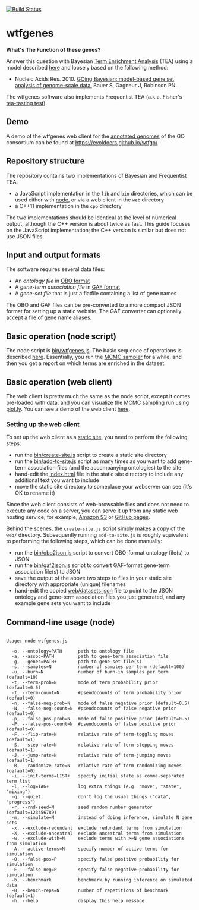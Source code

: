 [![Build Status](https://travis-ci.org/evoldoers/wtfgenes.svg?branch=master)](https://travis-ci.org/evoldoers/wtfgenes)

# wtfgenes

**What's The Function of these genes?**

Answer this question with Bayesian [Term Enrichment Analysis](https://en.wikipedia.org/wiki/Gene_Ontology_Term_Enrichment) (TEA)
using a model described [here](https://github.com/ihh/wtfgenes-appnote/blob/master/main.pdf)
and loosely based on the following method:

- Nucleic Acids Res. 2010. [GOing Bayesian: model-based gene set analysis of genome-scale data.](http://www.ncbi.nlm.nih.gov/pubmed/20172960) Bauer S, Gagneur J, Robinson PN.

The wtfgenes software also implements Frequentist TEA (a.k.a. Fisher's [tea-tasting test](https://en.wikipedia.org/wiki/Lady_tasting_tea)).

## Demo

A demo of the wtfgenes web client for the [annotated genomes](http://www.geneontology.org/page/download-annotations) of the GO consortium can be found at https://evoldoers.github.io/wtfgo/

## Repository structure

The repository contains two implementations of Bayesian and Frequentist TEA:
- a JavaScript implementation in the `lib` and `bin` directories, which can be used either with [node](https://nodejs.org/), or via a web client in the `web` directory
- a C++11 implementation in the `cpp` directory

The two implementations should be identical at the level of numerical output,
although the C++ version is about twice as fast.
This guide focuses on the JavaScript implementation; the C++ version is similar but does not use JSON files.

## Input and output formats

The software requires several data files:
- An *ontology file* in [OBO format](http://owlcollab.github.io/oboformat/doc/GO.format.obo-1_2.html)
- A *gene-term association file* in [GAF format](http://www.geneontology.org/page/go-annotation-file-format-20)
- A *gene-set file* that is just a flatfile containing a list of gene names

The OBO and GAF files can be pre-converted to a more compact JSON format for setting up a static website.
The GAF converter can optionally accept a file of gene name aliases.

## Basic operation (node script)

The node script is [bin/wtfgenes.js](https://github.com/evoldoers/wtfgenes/blob/master/bin/wtfgenes.js).
The basic sequence of operations is described [here](https://github.com/ihh/wtfgenes-appnote).
Essentially, you run the [MCMC sampler](https://en.wikipedia.org/wiki/Markov_chain_Monte_Carlo) for a while, and then you get a report on which terms are enriched in the dataset.

## Basic operation (web client)

The web client is pretty much the same as the node script, except it comes pre-loaded with data, and you can visualize the MCMC sampling run using [plot.ly](https://plot.ly/).
You can see a demo of the web client [here](https://evoldoers.github.io/wtfgo/).

### Setting up the web client

To set up the web client as a [static site](https://en.wikipedia.org/wiki/Static_web_page), you need to perform the following steps:
- run the [bin/create-site.js](https://github.com/evoldoers/wtfgenes/blob/master/bin/create-site.js) script to create a static site directory
- run the [bin/add-to-site.js](https://github.com/evoldoers/wtfgenes/blob/master/bin/add-to-site.js) script as many times as you want to add gene-term association files (and the accompanying ontologies) to the site
- hand-edit the [index.html](https://github.com/evoldoers/wtfgenes/blob/master/web/index.html) file in the static site directory to include any additional text you want to include
- move the static site directory to someplace your webserver can see (it's OK to rename it)

Since the web client consists of web-browsable files and does not need to execute any code on a server,
you can serve it up from any static web hosting service; for example, [Amazon S3](https://aws.amazon.com/s3/) or [GitHub pages](https://pages.github.com/).

Behind the scenes, the `create-site.js` script simply makes a copy of the `web/` directory.
Subsequently running `add-to-site.js` is roughly equivalent to performing the following steps, which can be done manually:
- run the [bin/obo2json.js](https://github.com/evoldoers/wtfgenes/blob/master/bin/obo2json.js) script to convert OBO-format ontology file(s) to JSON
- run the [bin/gaf2json.js](https://github.com/evoldoers/wtfgenes/blob/master/bin/gaf2json.js) script to convert GAF-format gene-term association file(s) to JSON
- save the output of the above two steps to files in your static site directory with appropriate (unique) filenames
- hand-edit the copied [web/datasets.json](https://github.com/evoldoers/wtfgenes/blob/master/web/datasets.json) file to point to the JSON ontology and gene-term association files you just generated, and any example gene sets you want to include

## Command-line usage (node)

<pre><code>
Usage: node wtfgenes.js

  -o, --ontology=PATH      path to ontology file
  -a, --assoc=PATH         path to gene-term association file
  -g, --genes=PATH+        path to gene-set file(s)
  -s, --samples=N          number of samples per term (default=100)
  -u, --burn=N             number of burn-in samples per term (default=10)
  -t, --term-prob=N        mode of term probability prior (default=0.5)
  -T, --term-count=N       #pseudocounts of term probability prior (default=0)
  -n, --false-neg-prob=N   mode of false negative prior (default=0.5)
  -N, --false-neg-count=N  #pseudocounts of false negative prior (default=0)
  -p, --false-pos-prob=N   mode of false positive prior (default=0.5)
  -P, --false-pos-count=N  #pseudocounts of false positive prior (default=0)
  -F, --flip-rate=N        relative rate of term-toggling moves (default=1)
  -S, --step-rate=N        relative rate of term-stepping moves (default=1)
  -J, --jump-rate=N        relative rate of term-jumping moves (default=1)
  -R, --randomize-rate=N   relative rate of term-randomizing moves (default=0)
  -i, --init-terms=LIST+   specify initial state as comma-separated term list
  -l, --log=TAG+           log extra things (e.g. "move", "state", "mixing")
  -q, --quiet              don't log the usual things ("data", "progress")
  -r, --rnd-seed=N         seed random number generator (default=123456789)
  -m, --simulate=N         instead of doing inference, simulate N gene sets
  -x, --exclude-redundant  exclude redundant terms from simulation
  -X, --exclude-ancestral  exclude ancestral terms from simulation
  -w, --exclude-with=N     exclude terms with &gt;=N gene associations from simulation
  -A, --active-terms=N     specify number of active terms for simulation
  -O, --false-pos=P        specify false positive probability for simulation
  -E, --false-neg=P        specify false negative probability for simulation
  -b, --benchmark          benchmark by running inference on simulated data
  -B, --bench-reps=N       number of repetitions of benchmark (default=1)
  -h, --help               display this help message

</code></pre>
